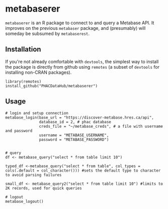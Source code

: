 # metabaserer

`metabaserer` is an R package to connect to and query a Metabase API. It improves on the previous `metabaser` package, and (presumably) will someday be subsumed by `metabaserest`.

## Installation

If you're not already comfortable with `devtools`, the simplest way to install the package is directly from github using `remotes` (a subset of `devtools` for installing non-CRAN packages).

```
library(remotes)
install_github("PHACDataHub/metabaserer")
```

## Usage

```
# login and setup connection
metabase_login(base_url = "https://discover-metabase.hres.ca/api",
               database_id = 2, # phac database
               creds_file = "~/metabase_creds", # a file with username and password 
               username = "METABASE_USERNAME",
               password = "METABASE_PASSWORD")


# query
df <- metabase_query("select * from table limit 10") 

typed_df <-metabase_query("select * from table", col_types = cols(.default = col_character())) #sets the default type to character to avoid parsing failures

small_df <- metabase_query2("select * from table limit 10") #limits to 2K records, used for quick queries

# logout
metabase_logout()
```
